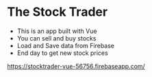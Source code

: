 # The Stock Trader

- This is an app built with Vue
- You can sell and buy stocks
- Load and Save data from Firebase
- End day to get new stock prices

https://stocktrader-vue-56756.firebaseapp.com/
